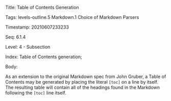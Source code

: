 Title:  Table of Contents Generation

Tags:   levels-outline.5 Markdown.1 Choice of Markdown Parsers

Timestamp: 20210607233233

Seq:    6.1.4

Level:  4 - Subsection

Index:  Table of Contents generation; 

Body: 

As an extension to the original Markdown spec from John Gruber, a Table of Contents may be generated by placing the literal ``[toc]`` on a line by itself. The resulting table will contain all of the headings found in the Markdown following the ``[toc]`` line itself. 

